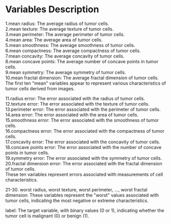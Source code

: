 # Variables Description
1.mean radius: The average radius of tumor cells.  
2.mean texture: The average texture of tumor cells.  
3.mean perimeter: The average perimeter of tumor cells.  
4.mean area: The average area of tumor cells.  
5.mean smoothness: The average smoothness of tumor cells.  
6.mean compactness: The average compactness of tumor cells.  
7.mean concavity: The average concavity of tumor cells.  
8.mean concave points: The average number of concave points in tumor cells.  
9.mean symmetry: The average symmetry of tumor cells.  
10.mean fractal dimension: The average fractal dimension of tumor cells.  
The first ten "mean" variables appear to represent various characteristics of tumor cells derived from images.  
  
11.radius error: The error associated with the radius of tumor cells.  
12.texture error: The error associated with the texture of tumor cells.  
13.perimeter error: The error associated with the perimeter of tumor cells.  
14.area error: The error associated with the area of tumor cells.  
15.smoothness error: The error associated with the smoothness of tumor cells.  
16.compactness error: The error associated with the compactness of tumor cells.  
17.concavity error: The error associated with the concavity of tumor cells.  
18.concave points error: The error associated with the number of concave points in tumor cells.  
19.symmetry error: The error associated with the symmetry of tumor cells.  
20.fractal dimension error: The error associated with the fractal dimension of tumor cells.  
These ten variables represent errors associated with measurements of cell characteristics.  

21-30. worst radius, worst texture, worst perimeter, ..., worst fractal dimension: These variables represent the "worst" values associated with tumor cells, indicating the most negative or extreme characteristics.  

label: The target variable, with binary values (0 or 1), indicating whether the tumor cell is malignant (0) or benign (1).  
